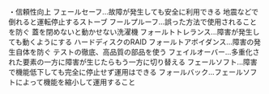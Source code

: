 ・信頼性向上
フェールセーフ...故障が発生しても安全に利用できる
    地震などで倒れると運転停止するストーブ
フールプルーフ...誤った方法で使用されることを防ぐ
    蓋を閉めないと動かせない洗濯機
フォールトトレランス...障害が発生しても動くようにする
    ハードディスクのRAID
フォールトアボイダンス...障害の発生自体を防ぐ
    テストの徹底、高品質の部品を使う
フェイルオーバー...多重化された要素の一方に障害が生じたらもう一方に切り替える
フェールソフト...障害で機能低下しても完全に停止せず運用はできる
フォールバック...フェールソフトによって機能を縮小して運用すること
